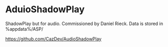 # AduioShadowPlay
ShadowPlay but for audio. Commissioned by Daniel Rieck.
Data is stored in %appdata%/ASP/

https://github.com/CazDev/AudioShadowPlay



